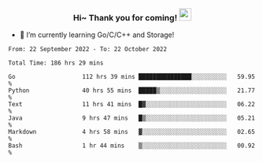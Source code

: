 <h3 align="center">
    Hi~ Thank you for coming!
    <img src="https://media.giphy.com/media/hvRJCLFzcasrR4ia7z/giphy.gif" width="25px">
</h3>

<!--
**pineapple-man/pineapple-man** is a ✨ _special_ ✨ repository because its `README.md` (this file) appears on your GitHub profile.

Here are some ideas to get you started:
- 🔭 I’m currently working on ...
- 🤔 I’m looking for help with ...
- 💬 Ask me about ...
- 📫 How to reach me: ...
- 😄 Pronouns: ...
- ⚡ Fun fact: 
- 👯 I’m looking to collaborate on kubernetes
-->
- 🌱 I’m currently learning Go/C/C++ and Storage!

<!--START_SECTION:waka-->

```text
From: 22 September 2022 - To: 22 October 2022

Total Time: 186 hrs 29 mins

Go                   112 hrs 39 mins ███████████████░░░░░░░░░░   59.95 %
Python               40 hrs 55 mins  █████▒░░░░░░░░░░░░░░░░░░░   21.77 %
Text                 11 hrs 41 mins  █▓░░░░░░░░░░░░░░░░░░░░░░░   06.22 %
Java                 9 hrs 47 mins   █▒░░░░░░░░░░░░░░░░░░░░░░░   05.21 %
Markdown             4 hrs 58 mins   ▓░░░░░░░░░░░░░░░░░░░░░░░░   02.65 %
Bash                 1 hr 44 mins    ▒░░░░░░░░░░░░░░░░░░░░░░░░   00.92 %
```

<!--END_SECTION:waka-->
